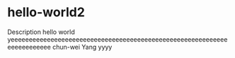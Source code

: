 # hello-world2
Description
hello world yeeeeeeeeeeeeeeeeeeeeeeeeeeeeeeeeeeeeeeeeeeeeeeeeeeeeeeeeeeeeeeeeeeeeeeee chun-wei Yang
yyyy

